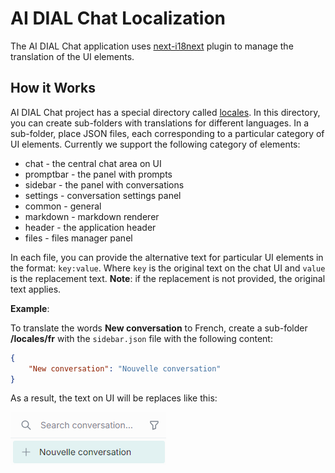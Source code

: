 # AI DIAL Chat Localization

The AI DIAL Chat application uses [next-i18next](https://github.com/i18next/next-i18next) plugin to manage the translation of the UI elements. 

## How it Works

AI DIAL Chat project has a special directory called [locales](https://github.com/epam/ai-dial-chat/tree/development/apps/chat/public/locales/). In this directory, you can create sub-folders with translations for different languages. In a sub-folder, place JSON files, each corresponding to a particular category of UI elements. Currently we support the following category of elements: 

* chat - the central chat area on UI
* promptbar - the panel with prompts
* sidebar - the panel with conversations
* settings - conversation settings panel
* common - general 
* markdown - markdown renderer
* header - the application header
* files - files manager panel

In each file, you can provide the alternative text for particular UI elements in the format: `key:value`. Where `key` is the original text on the chat UI and `value` is the replacement text. **Note**: if the replacement is not provided, the original text applies.

**Example**:

To translate the words **New conversation** to French, create a sub-folder **/locales/fr** with the `sidebar.json` file with the following content:

```json
{
    "New conversation": "Nouvelle conversation"
}
```

As a result, the text on UI will be replaces like this:

![](img/translation-fr.png)